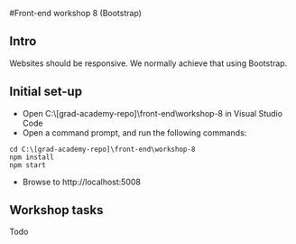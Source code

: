 #Front-end workshop 8 (Bootstrap)
## Intro
Websites should be responsive. We normally achieve that using Bootstrap.
## Initial set-up
* Open C:\\[grad-academy-repo]\front-end\workshop-8 in Visual Studio Code  
* Open a command prompt, and run the following commands:
```
cd C:\[grad-academy-repo]\front-end\workshop-8
npm install
npm start
```
* Browse to http://localhost:5008

## Workshop tasks
Todo